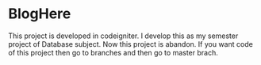 # BlogHere
This project is developed in codeigniter. 
I develop this as my semester project of Database subject. Now this project is abandon. If you want code of this project then go to branches and then go to master brach.
